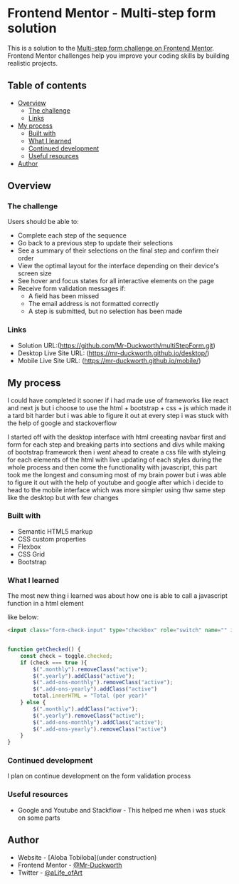 # Frontend Mentor - Multi-step form solution

This is a solution to the [Multi-step form challenge on Frontend Mentor](https://www.frontendmentor.io/challenges/multistep-form-YVAnSdqQBJ). Frontend Mentor challenges help you improve your coding skills by building realistic projects. 

## Table of contents

- [Overview](#overview)
  - [The challenge](#the-challenge)
  - [Links](#links)
- [My process](#my-process)
  - [Built with](#built-with)
  - [What I learned](#what-i-learned)
  - [Continued development](#continued-development)
  - [Useful resources](#useful-resources)
- [Author](#author)


## Overview

### The challenge

Users should be able to:

- Complete each step of the sequence
- Go back to a previous step to update their selections
- See a summary of their selections on the final step and confirm their order
- View the optimal layout for the interface depending on their device's screen size
- See hover and focus states for all interactive elements on the page
- Receive form validation messages if:
  - A field has been missed
  - The email address is not formatted correctly
  - A step is submitted, but no selection has been made


### Links

- Solution URL:(https://github.com/Mr-Duckworth/multiStepForm.git)
- Desktop Live Site URL: (https://mr-duckworth.github.io/desktop/)
- Mobile Live Site URL: (https://mr-duckworth.github.io/mobile/)

## My process
I could have completed it sooner if i had made use of frameworks like react and next js but i choose to use the html + bootstrap + css + js which made it a tard bit harder but i was able to figure it out at every step i was stuck with the help of google and stackoverflow 

I started off with the desktop interface with html creeating navbar first and form for each step and breaking parts into sections and divs while making of bootstrap framework then i went ahead to create a css file with styleing for each elements of the html with live updating of each styles during the whole process and then come the functionality with javascript, this part took me the longest and consuming most of my brain power but i was able to figure it out with the help of youtube and google after which i decide to head to the mobile interface which was more simpler using thw same step like the desktop but with few changes

### Built with

- Semantic HTML5 markup
- CSS custom properties
- Flexbox
- CSS Grid
- Bootstrap 


### What I learned

The most new thing i learned was about how one is able to call a javascript function in a html element

like below:

```html
<input class="form-check-input" type="checkbox" role="switch" name="" id="stepTwoSwitch" onchange="getChecked()">
```
```
```
```js
function getChecked() {
    const check = toggle.checked;
    if (check === true ){
        $(".monthly").removeClass("active");
        $(".yearly").addClass("active");
        $(".add-ons-monthly").removeClass("active");
        $(".add-ons-yearly").addClass("active")
        total.innerHTML = "Total (per year)"
    } else {
        $(".monthly").addClass("active");
        $(".yearly").removeClass("active");
        $(".add-ons-monthly").addClass("active");
        $(".add-ons-yearly").removeClass("active")
    }
}

```


### Continued development
I plan on continue development on the form validation process 

### Useful resources

- Google and Youtube and Stackflow - This helped me when i was stuck on some parts 

## Author

- Website - [Aloba Tobiloba](under construction)
- Frontend Mentor - [@Mr-Duckworth](https://www.frontendmentor.io/profile/Mr-Duckworth)
- Twitter - [@aLife_ofArt](https://twitter.com/aLife_ofArt)


